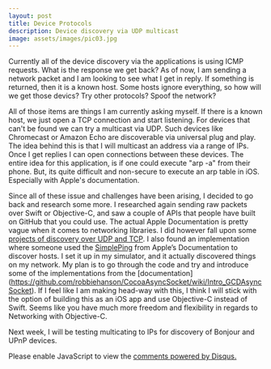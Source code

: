```yaml
---
layout: post
title: Device Protocols
description: Device discovery via UDP multicast
image: assets/images/pic03.jpg
---
```

Currently all of the device discovery via the applications is using ICMP requests. What is the response we get back? As of now, I am sending a network packet and I am looking to see what I get in reply. If something is returned, then it is a known host. Some hosts ignore everything, so how will we get those devics? Try other protocols? Spoof the network?

All of those items are things I am currently asking myself. If there is a known host, we just open a TCP connection and start listening. For devices that can't be found we can try a multicast via UDP. Such devices like Chromecast or Amazon Echo are discoverable via universal plug and play. The idea behind this is that I will multicast an address via a range of IPs. Once I get replies I can open connections between these devices. The entire idea for this application, is if one could execute "arp -a" from their phone. But, its quite difficult and non-secure to execute an arp table in iOS. Especially with Apple's documentation.

Since all of these issue and challenges have been arising, I decided to go back and research some more. I researched again sending raw packets over Swift or Objective-C, and saw a couple of APIs that people have built on GitHub that you could use. The actual Apple Documentation is pretty vague when it comes to networking libraries. I did however fall upon some [projects of discovery over UDP and TCP](https://github.com/robbiehanson/CocoaAsyncSocket). I also found an implementation where someone used the [SimplePing](https://developer.apple.com/library/content/samplecode/SimplePing/Introduction/Intro.html) from Apple’s Documentation to discover hosts. I set it up in my simulator, and it actually discovered things on my network.
My plan is  to go through the code and try and introduce some of the implementations from the [documentation] (https://github.com/robbiehanson/CocoaAsyncSocket/wiki/Intro_GCDAsyncSocket). If I feel like I am making head-way with this, I think I will stick with the option of building this as an iOS app and use Objective-C instead of Swift. Seems like you have much more freedom and flexibility in regards to Networking with Objective-C.

Next week, I will be testing multicating to IPs for discovery of Bonjour and UPnP devices. 
<div id="disqus_thread"></div>
<script>
/**
* RECOMMENDED CONFIGURATION VARIABLES: EDIT AND UNCOMMENT THE SECTION BELOW TO INSERT DYNAMIC VALUES FROM YOUR PLATFORM OR CMS.
* LEARN WHY DEFINING THESE VARIABLES IS IMPORTANT: https://disqus.com/admin/universalcode/#configuration-variables
*/
/*
var disqus_config = function () {
this.page.url = PAGE_URL; // Replace PAGE_URL with your page's canonical URL variable
this.page.identifier = PAGE_IDENTIFIER; // Replace PAGE_IDENTIFIER with your page's unique identifier variable
};
*/
(function() { // DON'T EDIT BELOW THIS LINE
var d = document, s = d.createElement('script');

s.src = '//jaketarnow.disqus.com/embed.js';

s.setAttribute('data-timestamp', +new Date());
(d.head || d.body).appendChild(s);
})();
</script>
<noscript>Please enable JavaScript to view the <a href="https://disqus.com/?ref_noscript" rel="nofollow">comments powered by Disqus.</a></noscript>
